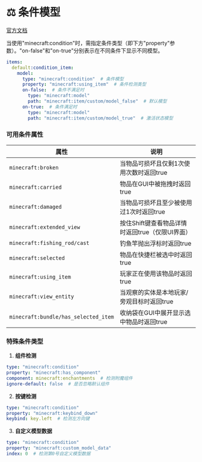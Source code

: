 # ⚖️ 条件模型  
[官方文档](https://minecraft.wiki/w/Items_model_definition#condition)

当使用"minecraft:condition"时，需指定条件类型（即下方"property"参数）。"on-false"和"on-true"分别表示在不同条件下显示不同模型。

```yaml
items:
  default:condition_item:
    model:
      type: "minecraft:condition"  # 条件模型
      property: "minecraft:using_item"  # 条件检测类型
      on-false:  # 条件不满足时
        type: "minecraft:model"
        path: "minecraft:item/custom/model_false"  # 默认模型
      on-true:  # 条件满足时
        type: "minecraft:model"
        path: "minecraft:item/custom/model_true"  # 激活状态模型
```

### 可用条件属性

| 属性 | 说明 |
|------|------|
| `minecraft:broken` | 当物品可损坏且仅剩1次使用次数时返回true |
| `minecraft:carried` | 物品在GUI中被拖拽时返回true |
| `minecraft:damaged` | 当物品可损坏且至少被使用过1次时返回true |
| `minecraft:extended_view` | 按住Shift键查看物品详情时返回true（仅限UI界面） |
| `minecraft:fishing_rod/cast` | 钓鱼竿抛出浮标时返回true |
| `minecraft:selected` | 物品在快捷栏被选中时返回true |
| `minecraft:using_item` | 玩家正在使用该物品时返回true |
| `minecraft:view_entity` | 当观察的实体是本地玩家/旁观目标时返回true |
| `minecraft:bundle/has_selected_item` | 收纳袋在GUI中展开显示选中物品时返回true |

### 特殊条件类型

1. **组件检测**  
```yaml
type: "minecraft:condition"
property: "minecraft:has_component"
component: minecraft:enchantments  # 检测附魔组件
ignore-default: false  # 是否忽略默认组件
```

2. **按键检测**  
```yaml
type: "minecraft:condition"
property: "minecraft:keybind_down"
keybind: key.left  # 检测左方向键
```

3. **自定义模型数据**  
```yaml
type: "minecraft:condition"
property: "minecraft:custom_model_data"
index: 0  # 检测第0号自定义模型数据
```
